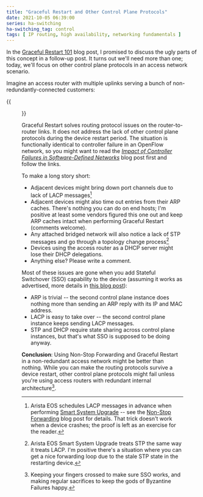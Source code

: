 ```yaml
---
title: "Graceful Restart and Other Control Plane Protocols"
date: 2021-10-05 06:39:00
series: ha-switching
ha-switching_tag: control
tags: [ IP routing, high availability, networking fundamentals ]
---
```

In the [Graceful Restart 101](/2021/09/graceful-restart.html) blog post, I promised to discuss the ugly parts of this concept in a follow-up post. It turns out we'll need more than one; today, we'll focus on other control plane protocols in an access network scenario.

Imagine an access router with multiple uplinks serving a bunch of non-redundantly-connected customers:

{{<figure src="/2021/09/GR-access-router.png" caption="Non-redundant access network">}}
<!--more-->
Graceful Restart solves routing protocol issues on the router-to-router links. It does not address the lack of other control plane protocols during the device restart period. The situation is functionally identical to controller failure in an OpenFlow network, so you might want to read the *[Impact of Controller Failures in Software-Defined Networks](https://blog.ipspace.net/2019/06/impact-of-controller-failures-in.html)* blog post first and follow the links.
 
To make a long story short:

* Adjacent devices might bring down port channels due to lack of LACP messages[^1]
* Adjacent devices might also time out entries from their ARP caches. There's nothing you can do on end hosts; I'm positive at least some vendors figured this one out and keep ARP caches intact when performing Graceful Restart (comments welcome).
* Any attached bridged network will also notice a lack of STP messages and go through a topology change process[^2]
* Devices using the access router as a DHCP server might lose their DHCP delegations.
* Anything else? Please write a comment.

Most of these issues are gone when you add Stateful Switchover (SSO) capability to the device (assuming it works as advertised, more details in [this blog post](/2021/09/stateful-switchover.html)):

* ARP is trivial -- the second control plane instance does nothing more than sending an ARP reply with its IP and MAC address.
* LACP is easy to take over -- the second control plane instance keeps sending LACP messages.
* STP and DHCP require state sharing across control plane instances, but that's what SSO is supposed to be doing anyway.

**Conclusion**: Using Non-Stop Forwarding and Graceful Restart in a non-redundant access network might be better than nothing. While you can make the routing protocols survive a device restart, other control plane protocols might fail unless you're using access routers with redundant internal architecture[^3].

[^1]: Arista EOS schedules LACP messages in advance when performing [Smart System Upgrade](https://www.arista.com/en/um-eos/eos-leaf-smart-system-upgrade-leaf-ssu) -- see the [Non-Stop Forwarding](/2021/09/non-stop-forwarding.html) blog post for details. That trick doesn't work when a device crashes; the proof is left as an exercise for the reader.

[^2]: Arista EOS Smart System Upgrade treats STP the same way it treats LACP. I'm positive there's a situation where you can get a nice forwarding loop due to the stale STP state in the restarting device.

[^3]: Keeping your fingers crossed to make sure SSO works, and making regular sacrifices to keep the gods of Byzantine Failures happy.

